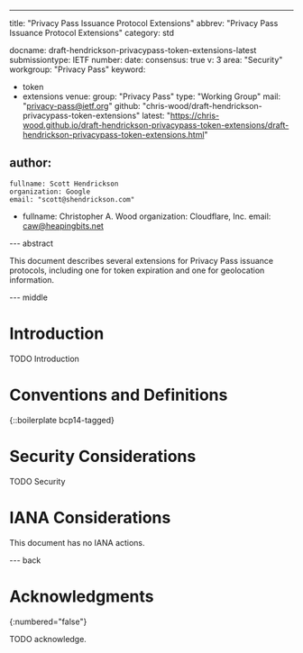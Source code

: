 ---
title: "Privacy Pass Issuance Protocol Extensions"
abbrev: "Privacy Pass Issuance Protocol Extensions"
category: std

docname: draft-hendrickson-privacypass-token-extensions-latest
submissiontype: IETF
number:
date:
consensus: true
v: 3
area: "Security"
workgroup: "Privacy Pass"
keyword:
 - token
 - extensions
venue:
  group: "Privacy Pass"
  type: "Working Group"
  mail: "privacy-pass@ietf.org"
  github: "chris-wood/draft-hendrickson-privacypass-token-extensions"
  latest: "https://chris-wood.github.io/draft-hendrickson-privacypass-token-extensions/draft-hendrickson-privacypass-token-extensions.html"

author:
 -
    fullname: Scott Hendrickson
    organization: Google
    email: "scott@shendrickson.com"
 -
    fullname: Christopher A. Wood
    organization: Cloudflare, Inc.
    email: caw@heapingbits.net


--- abstract

This document describes several extensions for Privacy Pass issuance
protocols, including one for token expiration and one for geolocation
information.

--- middle

# Introduction

TODO Introduction


# Conventions and Definitions

{::boilerplate bcp14-tagged}


# Security Considerations

TODO Security


# IANA Considerations

This document has no IANA actions.


--- back

# Acknowledgments
{:numbered="false"}

TODO acknowledge.
